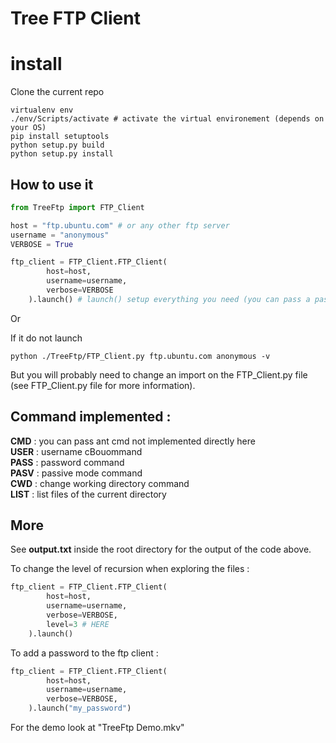 # Tree FTP Client

# install
Clone the current repo
```
virtualenv env
./env/Scripts/activate # activate the virtual environement (depends on your OS)
pip install setuptools
python setup.py build
python setup.py install
```

## How to use it

```py
from TreeFtp import FTP_Client

host = "ftp.ubuntu.com" # or any other ftp server
username = "anonymous"
VERBOSE = True

ftp_client = FTP_Client.FTP_Client(
        host=host,
        username=username,
        verbose=VERBOSE
    ).launch() # launch() setup everything you need (you can pass a password throught this method also)
```


<b></b>Or</b>

If it do not launch

```
python ./TreeFtp/FTP_Client.py ftp.ubuntu.com anonymous -v
```
But you will probably need to change an import on the FTP_Client.py file (see FTP_Client.py file for more information).

## Command implemented :

**CMD** : you can pass ant cmd not implemented directly here<br>
**USER** : username cBouommand<br>
**PASS** : password command<br>
**PASV** : passive mode command<br>
**CWD** : change working directory command<br>
**LIST** : list files of the current directory<br>

## More
See **output.txt** inside the root directory for the output of the code above.

To change the level of recursion when exploring the files :

```py
ftp_client = FTP_Client.FTP_Client(
        host=host,
        username=username,
        verbose=VERBOSE,
        level=3 # HERE
    ).launch()
```

To add a password to the ftp client :
```py
ftp_client = FTP_Client.FTP_Client(
        host=host,
        username=username,
        verbose=VERBOSE,
    ).launch("my_password")
```

For the demo look at "TreeFtp Demo.mkv"
